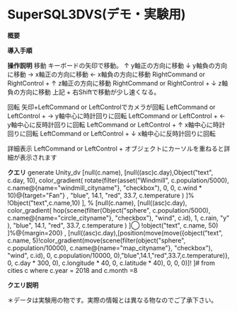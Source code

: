 # SuperSQL3DVS(デモ・実験用)
**概要**


**導入手順**


**操作説明**
移動
キーボードの矢印で移動。
↑ y軸正の方向に移動
↓ y軸負の方向に移動
→ x軸正の方向に移動
← x軸負の方向に移動
RightCommand or RightControl + ↑ z軸正の方向に移動
RightCommand or RightControl + ↓ z軸負の方向に移動
上記 + 右Shiftで移動が少し速くなる。

回転
矢印+LeftCommand or LeftControlでカメラが回転
LeftCommand or LeftControl + → y軸中心に時計回りに回転
LeftCommand or LeftControl + ← y軸中心に反時計回りに回転
LeftCommand or LeftControl + ↑ x軸中心に時計回りに回転
LeftCommand or LeftControl + ↓ x軸中心に反時計回りに回転

詳細表示
LeftCommand or LeftControl + オブジェクトにカーソルを重ねると詳細が表示されます

**クエリ**
generate Unity_dv
[null(c.name),
	[null((asc)c.day),Object("text", c.day, 10),
		color_gradient(
			rotate(filter(asset("Windmill", c.population/5000), c.name@{name="windmill_cityname"}, "checkbox"), 0, 0, c.wind * 10)@{target="Fan"}
			,
			"blue", 14.1, "red", 33.7, c.temperature
		)
	]%
		!Object("text",c.name,10)
],
%
[null(c.name),
	[null((asc)c.day),
		color_gradient(
			hop(scene(filter(Object("sphere", c.population/5000), c.name@{name="circle_cityname"}, "checkbox"), "wind", c.id),
				1, c.rain, "y"
			),
			"blue", 14.1, "red", 33.7, c.temperature
		)
	]◯
	!object("text", c.name, 50)
]%@{margin=200}
,
[null((asc)c.day),[position(move(move({object("text", c.name, 5)!color_gradient(move(scene(filter(object("sphere", c.population/10000), c.name@{name="map_cityname"}, "checkbox"), "wind", c.id), 0, c.population/10000, 0),"blue",14.1,"red",33.7,c.temperature)}, 0, c.day * 300, 0),
		c.longitude * 40, 0, c.latitude * 40), 0, 0, 0)]!
]#
from cities c where c.year = 2018 and c.month =8

**クエリ説明**

＊データは実験用の物です。実際の情報とは異なる物なのでご了承下さい。

